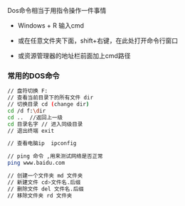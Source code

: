 Dos命令相当于用指令操作一件事情

- Windows + R 输入cmd

- 或在任意文件夹下面，shift+右键，在此处打开命令行窗口
- 或资源管理器的地址栏前面加上cmd路径

### 常用的DOS命令

```bash
// 盘符切换 F:
// 查看当前目录下的所有文件 dir
// 切换目录 cd (change dir) 
cd /d f:\dir
cd ..  //返回上一级
cd 目录名字 // 进入同级目录
// 退出终端 exit

// 查看电脑ip  ipconfig

// ping 命令 ,用来测试网络是否正常
ping www.baidu.com

// 创建一个文件夹 md 文件夹
// 新建文件 cd>文件名.后缀
// 删除文件 del 文件名.后缀
// 移除文件夹 rd 文件夹
```

